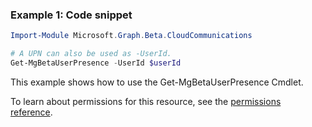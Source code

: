 ### Example 1: Code snippet

```powershell
Import-Module Microsoft.Graph.Beta.CloudCommunications

# A UPN can also be used as -UserId.
Get-MgBetaUserPresence -UserId $userId
```
This example shows how to use the Get-MgBetaUserPresence Cmdlet.

To learn about permissions for this resource, see the [permissions reference](/graph/permissions-reference).

